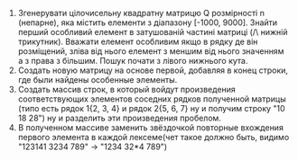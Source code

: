 1. Згенерувати цілочисельну квадратну матрицю Q розмірності n (непарне), яка містить елементи з діапазону [-1000, 9000]. Знайти перший особливий елемент в затушованій частині матриці (/\ нижній трикутник). Вважати елемент особливим якщо в рядку де він розміщений, зліва від нього елемент з меншим від нього значенням а з права з більшим. Пошук почати з лівого нижнього кута.
2. Создать новую матрицу на основе первой, добавляя в конец строки, где были найдены особенные элементы. 
3. Создать массив строк, в который войдут произведения соответствующих элементов соседних рядков полученной матрицы (типо есть рядок 1{2, 3, 4} и рядок 2{5, 6, 7} ну и получим строку "10 18 28") ну и разделить эти произведения пробелом. 
4. В полученном массиве заменить звёздочкой повторные вхождения первого элемента в каждой лексеме(чет такое должно быть, видимо "123141 3234 789" -> "1234 32*4 789")
